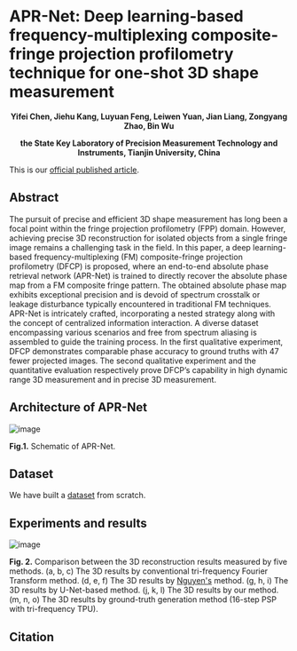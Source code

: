 # APR-Net: Deep learning-based frequency-multiplexing composite-fringe projection profilometry technique for one-shot 3D shape measurement
<div align="center">
 
**Yifei Chen, Jiehu Kang, Luyuan Feng, Leiwen Yuan, Jian Liang, Zongyang Zhao, Bin Wu**

**the State Key Laboratory of Precision Measurement Technology and Instruments, Tianjin University, China**

 
</div>

This is our [official published article]().

## Abstract
The pursuit of precise and efficient 3D shape measurement has long been a focal point within the fringe projection profilometry (FPP) domain. However, achieving precise 3D reconstruction for isolated objects from a single fringe image remains a challenging task in the field. In this paper, a deep learning-based frequency-multiplexing (FM) composite-fringe projection profilometry (DFCP) is proposed, where an end-to-end absolute phase retrieval network (APR-Net) is trained to directly recover the absolute phase map from a FM composite fringe pattern. The obtained absolute phase map exhibits exceptional precision and is devoid of spectrum crosstalk or leakage disturbance typically encountered in traditional FM techniques. APR-Net is intricately crafted, incorporating a nested strategy along with the concept of centralized information interaction. A diverse dataset encompassing various scenarios and free from spectrum aliasing is assembled to guide the training process. In the first qualitative experiment, DFCP demonstrates comparable phase accuracy to ground truths with 47 fewer projected images. The second qualitative experiment and the quantitative evaluation respectively prove DFCP’s capability in high dynamic range 3D measurement and in precise 3D measurement.

## Architecture of APR-Net

![image](https://github.com/Feibao77/APR-Net---AbsolutePhaseRetrievalNet/assets/117697608/59141cb3-2b73-4161-a73c-8692bc1e3d5c)

**Fig.1.** Schematic of APR-Net.


## Dataset
We have built a [dataset](https://drive.google.com/file/d/1G_cBiRRJErjvl2iE-Ga8_T3IouuziJPH/view?usp=drive_link) from scratch.

## Experiments and results

![image](https://github.com/Feibao77/APR-Net---AbsolutePhaseRetrievalNet/assets/117697608/d83ead7b-6160-49fc-9b20-c6525d8821cd)

**Fig. 2.** Comparison between the 3D reconstruction results measured by five methods. (a, b, c) The 3D results by conventional tri-frequency Fourier Transform method. (d, e, f) The 3D results by [Nguyen's](https://www.sciencedirect.com/science/article/pii/S0263224121015281) method. (g, h, i) The 3D results by U-Net-based method. (j, k, l) The 3D results by our method. (m, n, o) The 3D results by ground-truth generation method (16-step PSP with tri-frequency TPU). 

## Citation
